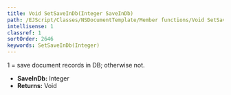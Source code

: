```yaml
---
title: Void SetSaveInDb(Integer SaveInDb)
path: /EJScript/Classes/NSDocumentTemplate/Member functions/Void SetSaveInDb(Integer p_0)
intellisense: 1
classref: 1
sortOrder: 2646
keywords: SetSaveInDb(Integer)
---
```



1 = save document records in DB; otherwise not.



* **SaveInDb:** Integer
* **Returns:** Void


